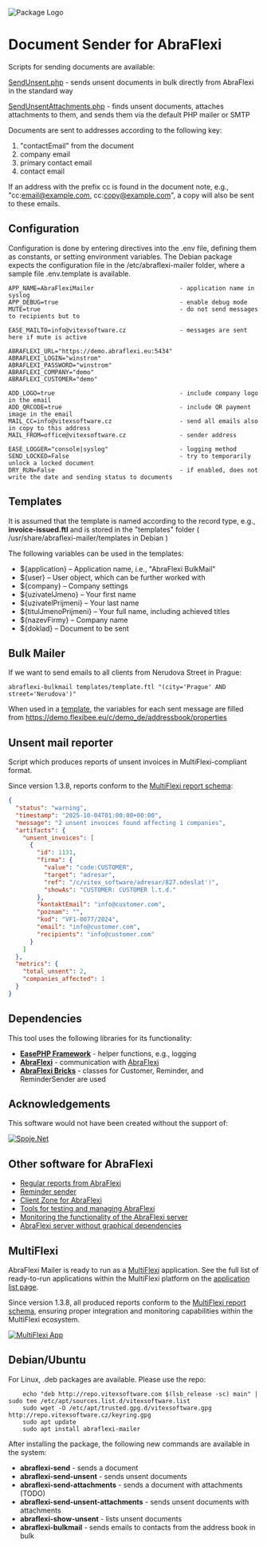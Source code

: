 ![Package Logo](social-preview.svg?raw=true "Project Logo")

Document Sender for AbraFlexi
=============================

Scripts for sending documents are available:

[SendUnsent.php](src/SendUnsent.php) - sends unsent documents in bulk directly from AbraFlexi in the standard way

[SendUnsentAttachments.php](src/SendUnsentAttachments.php) - finds unsent documents, attaches attachments to them, and sends them via the default PHP mailer or SMTP

Documents are sent to addresses according to the following key:

1. "contactEmail" from the document
2. company email
3. primary contact email
4. contact email

If an address with the prefix cc is found in the document note, e.g., "cc:email@example.com, cc:copy@example.com", a copy will also be sent to these emails.

Configuration
-------------

Configuration is done by entering directives into the .env file, defining them as constants, or setting environment variables.
The Debian package expects the configuration file in the /etc/abraflexi-mailer folder, where a sample file .env.template is available.

```env
APP_NAME=AbraFlexiMailer                        - application name in syslog
APP_DEBUG=true                                  - enable debug mode
MUTE=true                                       - do not send messages to recipients but to

EASE_MAILTO=info@vitexsoftware.cz               - messages are sent here if mute is active

ABRAFLEXI_URL="https://demo.abraflexi.eu:5434"
ABRAFLEXI_LOGIN="winstrom"
ABRAFLEXI_PASSWORD="winstrom"
ABRAFLEXI_COMPANY="demo"
ABRAFLEXI_CUSTOMER="demo"

ADD_LOGO=true                                   - include company logo in the email
ADD_QRCODE=true                                 - include QR payment image in the email
MAIL_CC=info@vitexsoftware.cz                   - send all emails also in copy to this address
MAIL_FROM=office@vitexsoftware.cz               - sender address

EASE_LOGGER="console|syslog"                    - logging method
SEND_LOCKED=False                               - try to temporarily unlock a locked document
DRY_RUN=False                                   - if enabled, does not write the date and sending status to documents
```

Templates
---------

It is assumed that the template is named according to the record type, e.g., **invoice-issued.ftl**
and is stored in the "templates" folder ( /usr/share/abraflexi-mailer/templates in Debian )

The following variables can be used in the templates:

* ${application} – Application name, i.e., "AbraFlexi BulkMail"
* ${user} – User object, which can be further worked with
* ${company} – Company settings
* ${uzivatelJmeno} – Your first name
* ${uzivatelPrijmeni} – Your last name
* ${titulJmenoPrijmeni} – Your full name, including achieved titles
* ${nazevFirmy} – Company name
* ${doklad} – Document to be sent

Bulk Mailer
-----------

If we want to send emails to all clients from Nerudova Street in Prague:

```shell
abraflexi-bulkmail templates/template.ftl "(city='Prague' AND street='Nerudova')"
```

When used in a [template](tests/test.ftl), the variables for each sent message
are filled from https://demo.flexibee.eu/c/demo_de/addressbook/properties

Unsent mail reporter
--------------------

Script which produces reports of unsent invoices in MultiFlexi-compliant format.

Since version 1.3.8, reports conform to the [MultiFlexi report schema](https://raw.githubusercontent.com/VitexSoftware/php-vitexsoftware-multiflexi-core/refs/heads/main/multiflexi.report.schema.json):

```json
{
  "status": "warning",
  "timestamp": "2025-10-04T01:00:00+00:00",
  "message": "2 unsent invoices found affecting 1 companies",
  "artifacts": {
    "unsent_invoices": [
      {
        "id": 1131,
        "firma": {
          "value": "code:CUSTOMER",
          "target": "adresar",
          "ref": "/c/vitex_software/adresar/827.odeslat')",
          "showAs": "CUSTOMER: CUSTOMER l.t.d."
        },
        "kontaktEmail": "info@customer.com",
        "poznam": "",
        "kod": "VF1-0077/2024",
        "email": "info@customer.com",
        "recipients": "info@customer.com"
      }
    ]
  },
  "metrics": {
    "total_unsent": 2,
    "companies_affected": 1
  }
}
```



Dependencies
------------

This tool uses the following libraries for its functionality:

* [**EasePHP Framework**](https://github.com/VitexSoftware/php-ease-core)   - helper functions, e.g., logging
* [**AbraFlexi**](https://github.com/Spoje-NET/php-abraflexi)               - communication with [AbraFlexi](https://flexibee.eu/)
* [**AbraFlexi Bricks**](https://github.com/VitexSoftware/AbraFlexi-Bricks) - classes for Customer, Reminder, and ReminderSender are used

Acknowledgements
----------------

This software would not have been created without the support of:

[ ![Spoje.Net](doc/spojenet.gif?raw=true "Spoje.Net s.r.o.") ](https://spoje.net/)

Other software for AbraFlexi
----------------------------

* [Regular reports from AbraFlexi](https://github.com/VitexSoftware/AbraFlexi-Digest)
* [Reminder sender](https://github.com/VitexSoftware/php-abraflexi-reminder)
* [Client Zone for AbraFlexi](https://github.com/VitexSoftware/AbraFlexi-ClientZone)
* [Tools for testing and managing AbraFlexi](https://github.com/VitexSoftware/AbraFlexi-TestingTools)
* [Monitoring the functionality of the AbraFlexi server](https://github.com/VitexSoftware/monitoring-plugins-abraflexi)
* [AbraFlexi server without graphical dependencies](https://github.com/VitexSoftware/abraflexi-server-deb)

MultiFlexi
----------

AbraFlexi Mailer is ready to run as a [MultiFlexi](https://multiflexi.eu) application.
See the full list of ready-to-run applications within the MultiFlexi platform on the [application list page](https://www.multiflexi.eu/apps.php).

Since version 1.3.8, all produced reports conform to the [MultiFlexi report schema](https://raw.githubusercontent.com/VitexSoftware/php-vitexsoftware-multiflexi-core/refs/heads/main/multiflexi.report.schema.json), ensuring proper integration and monitoring capabilities within the MultiFlexi ecosystem.

[![MultiFlexi App](https://github.com/VitexSoftware/MultiFlexi/blob/main/doc/multiflexi-app.svg)](https://www.multiflexi.eu/apps.php)

Debian/Ubuntu
-------------

For Linux, .deb packages are available. Please use the repo:

```shell
    echo "deb http://repo.vitexsoftware.com $(lsb_release -sc) main" | sudo tee /etc/apt/sources.list.d/vitexsoftware.list
    sudo wget -O /etc/apt/trusted.gpg.d/vitexsoftware.gpg http://repo.vitexsoftware.cz/keyring.gpg
    sudo apt update
    sudo apt install abraflexi-mailer
```

After installing the package, the following new commands are available in the system:

* **abraflexi-send**                    - sends a document
* **abraflexi-send-unsent**             - sends unsent documents
* **abraflexi-send-attachments**        - sends a document with attachments (TODO)
* **abraflexi-send-unsent-attachments** - sends unsent documents with attachments
* **abraflexi-show-unsent**             - lists unsent documents
* **abraflexi-bulkmail**                - sends emails to contacts from the address book in bulk

